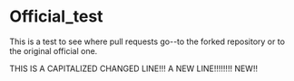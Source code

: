 # Official_test

This is a test to see where pull requests go--to the forked repository or to the original official one.


THIS IS A CAPITALIZED CHANGED LINE!!! A NEW LINE!!!!!!!! NEW!!

